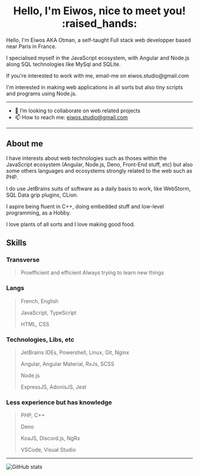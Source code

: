 
<h1 align="center">Hello, I'm Eiwos, nice to meet you! :raised_hands:</h1>
<p>Hello, I'm Eiwos AKA Otman, a self-taught Full stack web developper based near Paris in France.</p>

<p>I specialised myself in the JavaScript ecosystem, with Angular and Node.js along SQL technologies like MySql and SQLite.</p>

<p>If you're interested to work with me, email-me on eiwos.studio@gmail.com</p>
<p>I'm interested in making web applications in all sorts but also tiny scripts and programs using Node.js. </p>

<hr>

- 👯 I’m looking to collaborate on web related projects 
- 📫 How to reach me: eiwos.studio@gmail.com 

<hr>

## About me
<p>I have interests about web technologies such as thoses within the JavaScript ecosystem (Angular, Node.js, Deno, Front-End stuff, etc) but also some others languages and ecosystems strongly related to the web such as PHP.</p>

<p>I do use JetBrains suits of software as a daily basis to work, like WebStorm, SQL Data grip plugins, CLion.</p>

<p>I aspire being fluent in C++, doing embedded stuff and low-level programming, as a Hobby.</p>

<p>I love plants of all sorts and I love making good food.</p>


## Skills
### Transverse
> Proefficient and efficient
> Always trying to learn new things
> 

### Langs
> French, English
> 
> JavaScript, TypeScript 
> 
> HTML, CSS

### Technologies, Libs, etc
> JetBrains IDEs, Powershell, Linux, Git, Nginx
> 
> Angular, Angular Material, RxJs, SCSS
> 
> Node.js
> 
> ExpressJS, AdonisJS, Jest


### Less experience but has knowledge

> PHP, C++
> 
> Deno
> 
> KoaJS, Discord.js, NgRx
>
> VSCode, Visual Studio

<hr>

![GitHub stats](https://github-readme-stats.vercel.app/api?username=eiwosstdma&show_icons=true&count_private=true)
